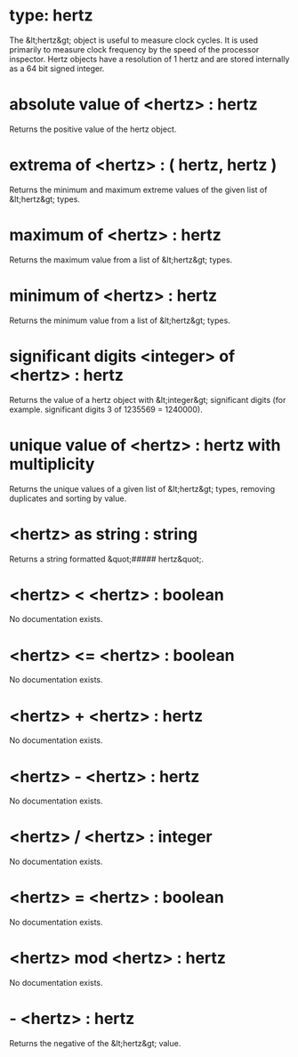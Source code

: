 # type: hertz

The &amp;lt;hertz&amp;gt; object is useful to measure clock cycles. It is used primarily to measure clock frequency by the speed of the processor inspector. Hertz objects have a resolution of 1 hertz and are stored internally as a 64 bit signed integer.

# absolute value of &lt;hertz&gt; : hertz

Returns the positive value of the hertz object.

# extrema of &lt;hertz&gt; : ( hertz, hertz )

Returns the minimum and maximum extreme values of the given list of &amp;lt;hertz&amp;gt; types.

# maximum of &lt;hertz&gt; : hertz

Returns the maximum value from a list of &amp;lt;hertz&amp;gt; types.

# minimum of &lt;hertz&gt; : hertz

Returns the minimum value from a list of &amp;lt;hertz&amp;gt; types.

# significant digits &lt;integer&gt; of &lt;hertz&gt; : hertz

Returns the value of a hertz object with &amp;lt;integer&amp;gt; significant digits (for example. significant digits 3 of 1235569 = 1240000).

# unique value of &lt;hertz&gt; : hertz with multiplicity

Returns the unique values of a given list of &amp;lt;hertz&amp;gt; types, removing duplicates and sorting by value.

# &lt;hertz&gt; as string : string

Returns a string formatted &amp;quot;##### hertz&amp;quot;.

# &lt;hertz&gt; &lt; &lt;hertz&gt; : boolean

No documentation exists.

# &lt;hertz&gt; &lt;= &lt;hertz&gt; : boolean

No documentation exists.

# &lt;hertz&gt; + &lt;hertz&gt; : hertz

No documentation exists.

# &lt;hertz&gt; - &lt;hertz&gt; : hertz

No documentation exists.

# &lt;hertz&gt; / &lt;hertz&gt; : integer

No documentation exists.

# &lt;hertz&gt; = &lt;hertz&gt; : boolean

No documentation exists.

# &lt;hertz&gt; mod &lt;hertz&gt; : hertz

No documentation exists.

# - &lt;hertz&gt; : hertz

Returns the negative of the &amp;lt;hertz&amp;gt; value.
